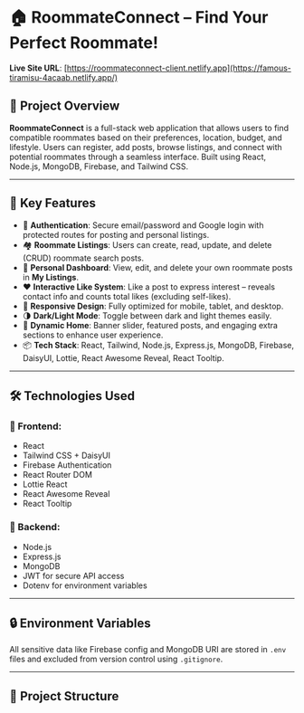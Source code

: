 # 🏠 RoommateConnect – Find Your Perfect Roommate!

**Live Site URL**: [https://roommateconnect-client.netlify.app](https://famous-tiramisu-4acaab.netlify.app/)

## 📌 Project Overview

**RoommateConnect** is a full-stack web application that allows users to find compatible roommates based on their preferences, location, budget, and lifestyle. Users can register, add posts, browse listings, and connect with potential roommates through a seamless interface. Built using React, Node.js, MongoDB, Firebase, and Tailwind CSS.

---

## 🚀 Key Features

- 🔐 **Authentication**: Secure email/password and Google login with protected routes for posting and personal listings.
- 🏘️ **Roommate Listings**: Users can create, read, update, and delete (CRUD) roommate search posts.
- 👥 **Personal Dashboard**: View, edit, and delete your own roommate posts in **My Listings**.
- ❤️ **Interactive Like System**: Like a post to express interest – reveals contact info and counts total likes (excluding self-likes).
- 📱 **Responsive Design**: Fully optimized for mobile, tablet, and desktop.
- 🌗 **Dark/Light Mode**: Toggle between dark and light themes easily.
- 🔄 **Dynamic Home**: Banner slider, featured posts, and engaging extra sections to enhance user experience.
- 📦 **Tech Stack**: React, Tailwind, Node.js, Express.js, MongoDB, Firebase, DaisyUI, Lottie, React Awesome Reveal, React Tooltip.

---

## 🛠️ Technologies Used

### 🔧 Frontend:
- React
- Tailwind CSS + DaisyUI
- Firebase Authentication
- React Router DOM
- Lottie React
- React Awesome Reveal
- React Tooltip

### 🔧 Backend:
- Node.js
- Express.js
- MongoDB
- JWT for secure API access
- Dotenv for environment variables

---

## 🔒 Environment Variables

All sensitive data like Firebase config and MongoDB URI are stored in `.env` files and excluded from version control using `.gitignore`.

---

## 📁 Project Structure

